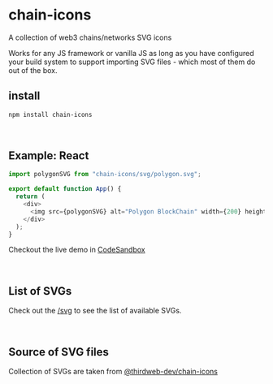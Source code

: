 # chain-icons

A collection of web3 chains/networks SVG icons

Works for any JS framework or vanilla JS as long as you have configured your build system to support importing SVG files - which most of them do out of the box.

## install

```bash
npm install chain-icons
```

<br/>

## Example: React

```js
import polygonSVG from "chain-icons/svg/polygon.svg";

export default function App() {
  return (
    <div>
      <img src={polygonSVG} alt="Polygon BlockChain" width={200} height={200} />
    </div>
  );
}
```

Checkout the live demo in [CodeSandbox](https://codesandbox.io/s/react-chain-icons-example-fh66gy?file=/src/App.js)

<br/>

## List of SVGs

Check out the [/svg](./svg) to see the list of available SVGs.

<br/>

## Source of SVG files

Collection of SVGs are taken from [@thirdweb-dev/chain-icons](https://github.com/thirdweb-dev/chain-icons)
